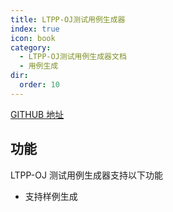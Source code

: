 ```yaml
---
title: LTPP-OJ测试用例生成器
index: true
icon: book
category:
  - LTPP-OJ测试用例生成器文档
  - 用例生成
dir:
  order: 10
---
```


<Share colorful />

[GITHUB 地址](https://github.com/eastspire/OjJudgeTestdataCreat)

## 功能

LTPP-OJ 测试用例生成器支持以下功能

- 支持样例生成

<Bottom />
